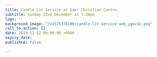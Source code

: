 ```yaml
---
title: Candle Lit Service at Gaer Christian Centre
subtitle: Sunday 22nd December at 7:30pm
logo: ''
background_image: "/v1575378100/candle-lit-service-web_ygoz1o.png"
call_to_action: []
date: 2019-12-22 00:00:00 +0000
expiry_date: 
published: false

---
```

